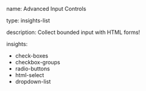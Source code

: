 name: Advanced Input Controls

type: insights-list

description: Collect bounded input with HTML forms!

insights:
  - check-boxes
  - checkbox-groups
  - radio-buttons
  - html-select
  - dropdown-list
 
